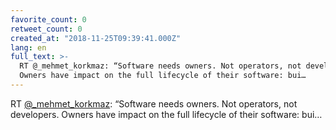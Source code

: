 ```yaml
---
favorite_count: 0
retweet_count: 0
created_at: "2018-11-25T09:39:41.000Z"
lang: en
full_text: >-
  RT @_mehmet_korkmaz: “Software needs owners. Not operators, not developers.
  Owners have impact on the full lifecycle of their software: bui…
---
```


RT [@\_mehmet_korkmaz](https://twitter.com/_mehmet_korkmaz): “Software needs
owners. Not operators, not developers. Owners have impact on the full lifecycle
of their software: bui…
